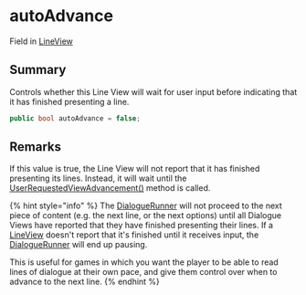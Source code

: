 # autoAdvance

Field in [LineView](yarn.unity.lineview.md)

## Summary

Controls whether this Line View will wait for user input before indicating that it has finished presenting a line.

```csharp
public bool autoAdvance = false;
```

## Remarks

If this value is true, the Line View will not report that it has finished presenting its lines. Instead, it will wait until the [UserRequestedViewAdvancement()](yarn.unity.lineview.userrequestedviewadvancement.md) method is called.

{% hint style="info" %}
The [DialogueRunner](yarn.unity.dialoguerunner.md) will not proceed to the next piece of content (e.g. the next line, or the next options) until all Dialogue Views have reported that they have finished presenting their lines. If a [LineView](yarn.unity.lineview.md) doesn't report that it's finished until it receives input, the [DialogueRunner](yarn.unity.dialoguerunner.md) will end up pausing.

This is useful for games in which you want the player to be able to read lines of dialogue at their own pace, and give them control over when to advance to the next line.
{% endhint %}
